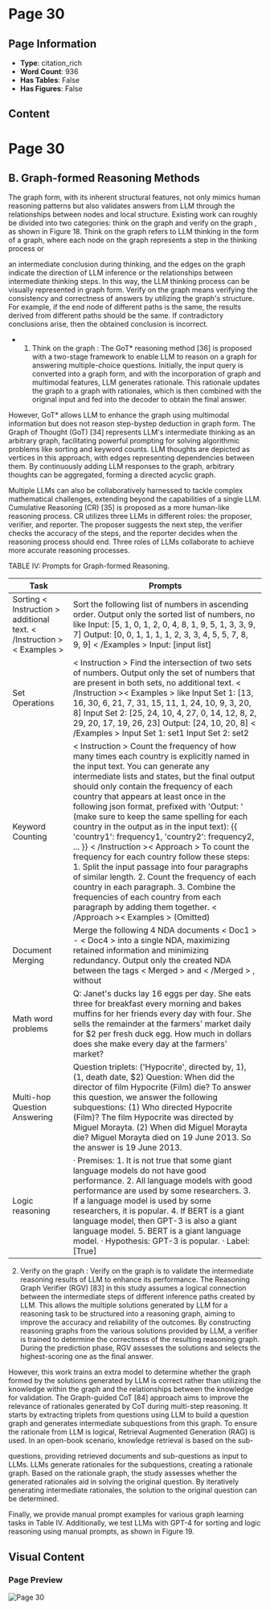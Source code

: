 # Page 30

## Page Information

- **Type**: citation_rich
- **Word Count**: 936
- **Has Tables**: False
- **Has Figures**: False

## Content

# Page 30

## B. Graph-formed Reasoning Methods

The graph form, with its inherent structural features, not only mimics human reasoning patterns but also validates answers from LLM through the relationships between nodes and local structure. Existing work can roughly be divided into two categories: think on the graph and verify on the graph , as shown in Figure 18. Think on the graph refers to LLM thinking in the form of a graph, where each node on the graph represents a step in the thinking process or

an intermediate conclusion during thinking, and the edges on the graph indicate the direction of LLM inference or the relationships between intermediate thinking steps. In this way, the LLM thinking process can be visually represented in graph form. Verify on the graph means verifying the consistency and correctness of answers by utilizing the graph's structure. For example, if the end node of different paths is the same, the results derived from different paths should be the same. If contradictory conclusions arise, then the obtained conclusion is incorrect.

- 1) Think on the graph : The GoT* reasoning method [36] is proposed with a two-stage framework to enable LLM to reason on a graph for answering multiple-choice questions. Initially, the input query is converted into a graph form, and with the incorporation of graph and multimodal features, LLM generates rationale. This rationale updates the graph to a graph with rationales, which is then combined with the original input and fed into the decoder to obtain the final answer.

However, GoT* allows LLM to enhance the graph using multimodal information but does not reason step-bystep deduction in graph form. The Graph of Thought (GoT) [34] represents LLM's intermediate thinking as an arbitrary graph, facilitating powerful prompting for solving algorithmic problems like sorting and keyword counts. LLM thoughts are depicted as vertices in this approach, with edges representing dependencies between them. By continuously adding LLM responses to the graph, arbitrary thoughts can be aggregated, forming a directed acyclic graph.

Multiple LLMs can also be collaboratively harnessed to tackle complex mathematical challenges, extending beyond the capabilities of a single LLM. Cumulative Reasoning (CR) [35] is proposed as a more human-like reasoning process. CR utilizes three LLMs in different roles: the proposer, verifier, and reporter. The proposer suggests the next step, the verifier checks the accuracy of the steps, and the reporter decides when the reasoning process should end. Three roles of LLMs collaborate to achieve more accurate reasoning processes.

TABLE IV: Prompts for Graph-formed Reasoning.

| Task                                                                  | Prompts                                                                                                                                                                                                                                                                                                                                                                                                                                                                                                                                                                                                                                                                                                                                                                                                                       |
|-----------------------------------------------------------------------|-------------------------------------------------------------------------------------------------------------------------------------------------------------------------------------------------------------------------------------------------------------------------------------------------------------------------------------------------------------------------------------------------------------------------------------------------------------------------------------------------------------------------------------------------------------------------------------------------------------------------------------------------------------------------------------------------------------------------------------------------------------------------------------------------------------------------------|
| Sorting < Instruction > additional text. < /Instruction >< Examples > | Sort the following list of numbers in ascending order. Output only the sorted list of numbers, no like Input: [5, 1, 0, 1, 2, 0, 4, 8, 1, 9, 5, 1, 3, 3, 9, 7] Output: [0, 0, 1, 1, 1, 1, 2, 3, 3, 4, 5, 5, 7, 8, 9, 9] < /Examples > Input: [input list]                                                                                                                                                                                                                                                                                                                                                                                                                                                                                                                                                                     |
| Set Operations                                                        | < Instruction > Find the intersection of two sets of numbers. Output only the set of numbers that are present in both sets, no additional text. < /Instruction >< Examples > like Input Set 1: [13, 16, 30, 6, 21, 7, 31, 15, 11, 1, 24, 10, 9, 3, 20, 8] Input Set 2: [25, 24, 10, 4, 27, 0, 14, 12, 8, 2, 29, 20, 17, 19, 26, 23] Output: [24, 10, 20, 8] < /Examples > Input Set 1: set1 Input Set 2: set2                                                                                                                                                                                                                                                                                                                                                                                                                 |
| Keyword Counting                                                      | < Instruction > Count the frequency of how many times each country is explicitly named in the input text. You can generate any intermediate lists and states, but the final output should only contain the frequency of each country that appears at least once in the following json format, prefixed with 'Output: ' (make sure to keep the same spelling for each country in the output as in the input text): {{ 'country1': frequency1, 'country2': frequency2, ... }} < /Instruction >< Approach > To count the frequency for each country follow these steps: 1. Split the input passage into four paragraphs of similar length. 2. Count the frequency of each country in each paragraph. 3. Combine the frequencies of each country from each paragraph by adding them together. < /Approach >< Examples > (Omitted) |
| Document Merging                                                      | Merge the following 4 NDA documents < Doc1 > - < Doc4 > into a single NDA, maximizing retained information and minimizing redundancy. Output only the created NDA between the tags < Merged > and < /Merged > , without                                                                                                                                                                                                                                                                                                                                                                                                                                                                                                                                                                                                       |
| Math word problems                                                    | Q: Janet's ducks lay 16 eggs per day. She eats three for breakfast every morning and bakes muffins for her friends every day with four. She sells the remainder at the farmers' market daily for $2 per fresh duck egg. How much in dollars does she make every day at the farmers' market?                                                                                                                                                                                                                                                                                                                                                                                                                                                                                                                                   |
| Multi-hop Question Answering                                          | Question triplets: ('Hypocrite', directed by, $1), ($1, death date, $2) Question: When did the director of film Hypocrite (Film) die? To answer this question, we answer the following subquestions: (1) Who directed Hypocrite (Film)? The film Hypocrite was directed by Miguel Morayta. (2) When did Miguel Morayta die? Miguel Morayta died on 19 June 2013. So the answer is 19 June 2013.                                                                                                                                                                                                                                                                                                                                                                                                                               |
| Logic reasoning                                                       | · Premises: 1. It is not true that some giant language models do not have good performance. 2. All language models with good performance are used by some researchers. 3. If a language model is used by some researchers, it is popular. 4. If BERT is a giant language model, then GPT-3 is also a giant language model. 5. BERT is a giant language model. · Hypothesis: GPT-3 is popular. · Label: [True]                                                                                                                                                                                                                                                                                                                                                                                                                 |

2) Verify on the graph : Verify on the graph is to validate the intermediate reasoning results of LLM to enhance its performance. The Reasoning Graph Verifier (RGV) [83] in this study assumes a logical connection between the intermediate steps of different inference paths created by LLM. This allows the multiple solutions generated by LLM for a reasoning task to be structured into a reasoning graph, aiming to improve the accuracy and reliability of the outcomes. By constructing reasoning graphs from the various solutions provided by LLM, a verifier is trained to determine the correctness of the resulting reasoning graph. During the prediction phase, RGV assesses the solutions and selects the highest-scoring one as the final answer.

However, this work trains an extra model to determine whether the graph formed by the solutions generated by LLM is correct rather than utilizing the knowledge within the graph and the relationships between the knowledge for validation. The Graph-guided CoT [84] approach aims to improve the relevance of rationales generated by CoT during multi-step reasoning. It starts by extracting triplets from questions using LLM to build a question graph and generates intermediate subquestions from this graph. To ensure the rationale from LLM is logical, Retrieval Augmented Generation (RAG) is used. In an open-book scenario, knowledge retrieval is based on the sub-

questions, providing retrieved documents and sub-questions as input to LLMs. LLMs generate rationales for the subquestions, creating a rationale graph. Based on the rationale graph, the study assesses whether the generated rationales aid in solving the original question. By iteratively generating intermediate rationales, the solution to the original question can be determined.

Finally, we provide manual prompt examples for various graph learning tasks in Table IV. Additionally, we test LLMs with GPT-4 for sorting and logic reasoning using manual prompts, as shown in Figure 19.

## Visual Content

### Page Preview

![Page 30](/projects/llms/images/A_Survey_of_Large_Language_Models_on_Generative_Graph_Analytics_Query_Learning_and_Applications_page_30.png)
